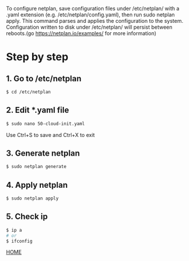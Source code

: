 To configure netplan, save configuration files under /etc/netplan/ with a .yaml extension (e.g. /etc/netplan/config.yaml), then run sudo netplan apply. This command parses and applies the configuration to the system. Configuration written to disk under /etc/netplan/ will persist between reboots.(go https://netplan.io/examples/ for more information)
# Step by step
## 1. Go to /etc/netplan
```sh
$ cd /etc/netplan
```
## 2. Edit *.yaml file
```sh
$ sudo nano 50-cloud-init.yaml
```
Use Ctrl+S to save and Ctrl+X to exit
## 3. Generate netplan
```sh
$ sudo netplan generate
```
## 4. Apply netplan
```sh
$ sudo netplan apply
```
## 5. Check ip
```sh
$ ip a
# or
$ ifconfig
```
[HOME](../README.md)
